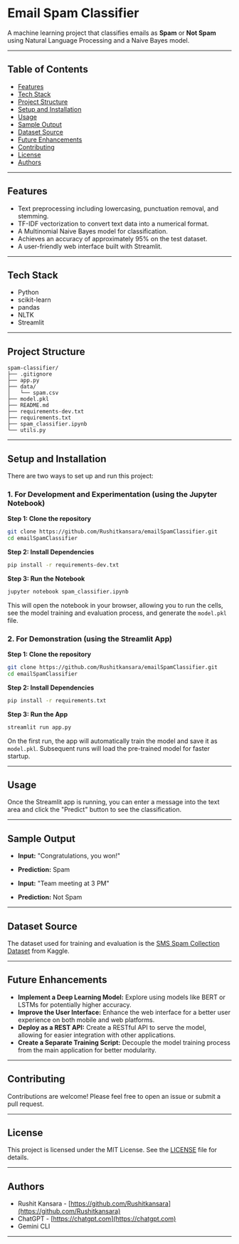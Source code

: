 # Email Spam Classifier

A machine learning project that classifies emails as **Spam** or **Not Spam** using Natural Language Processing and a Naive Bayes model.

---

## Table of Contents

- [Features](#features)
- [Tech Stack](#tech-stack)
- [Project Structure](#project-structure)
- [Setup and Installation](#setup-and-installation)
- [Usage](#usage)
- [Sample Output](#sample-output)
- [Dataset Source](#dataset-source)
- [Future Enhancements](#future-enhancements)
- [Contributing](#contributing)
- [License](#license)
- [Authors](#authors)

---

## Features

- Text preprocessing including lowercasing, punctuation removal, and stemming.
- TF-IDF vectorization to convert text data into a numerical format.
- A Multinomial Naive Bayes model for classification.
- Achieves an accuracy of approximately 95% on the test dataset.
- A user-friendly web interface built with Streamlit.

---

## Tech Stack

- Python
- scikit-learn
- pandas
- NLTK
- Streamlit

---

## Project Structure

```
spam-classifier/
├── .gitignore
├── app.py
├── data/
│   └── spam.csv
├── model.pkl
├── README.md
├── requirements-dev.txt
├── requirements.txt
├── spam_classifier.ipynb
└── utils.py
```

---

## Setup and Installation

There are two ways to set up and run this project:

### 1. For Development and Experimentation (using the Jupyter Notebook)

**Step 1: Clone the repository**
```bash
git clone https://github.com/Rushitkansara/emailSpamClassifier.git
cd emailSpamClassifier
```

**Step 2: Install Dependencies**
```bash
pip install -r requirements-dev.txt
```

**Step 3: Run the Notebook**
```bash
jupyter notebook spam_classifier.ipynb
```
This will open the notebook in your browser, allowing you to run the cells, see the model training and evaluation process, and generate the `model.pkl` file.

### 2. For Demonstration (using the Streamlit App)

**Step 1: Clone the repository**
```bash
git clone https://github.com/Rushitkansara/emailSpamClassifier.git
cd emailSpamClassifier
```

**Step 2: Install Dependencies**
```bash
pip install -r requirements.txt
```

**Step 3: Run the App**
```bash
streamlit run app.py
```
On the first run, the app will automatically train the model and save it as `model.pkl`. Subsequent runs will load the pre-trained model for faster startup.

---

## Usage

Once the Streamlit app is running, you can enter a message into the text area and click the "Predict" button to see the classification.

---

## Sample Output

- **Input:** "Congratulations, you won!"
- **Prediction:** Spam

- **Input:** "Team meeting at 3 PM"
- **Prediction:** Not Spam

---

## Dataset Source

The dataset used for training and evaluation is the [SMS Spam Collection Dataset](https://www.kaggle.com/datasets/uciml/sms-spam-collection-dataset) from Kaggle.

---

## Future Enhancements

- **Implement a Deep Learning Model:** Explore using models like BERT or LSTMs for potentially higher accuracy.
- **Improve the User Interface:** Enhance the web interface for a better user experience on both mobile and web platforms.
- **Deploy as a REST API:** Create a RESTful API to serve the model, allowing for easier integration with other applications.
- **Create a Separate Training Script:** Decouple the model training process from the main application for better modularity.

---

## Contributing

Contributions are welcome! Please feel free to open an issue or submit a pull request.

---

## License

This project is licensed under the MIT License. See the [LICENSE](LICENSE) file for details.

---

## Authors

- Rushit Kansara - [https://github.com/Rushitkansara](https://github.com/Rushitkansara)
- ChatGPT - [https://chatgpt.com](https://chatgpt.com)
- Gemini CLI

---
